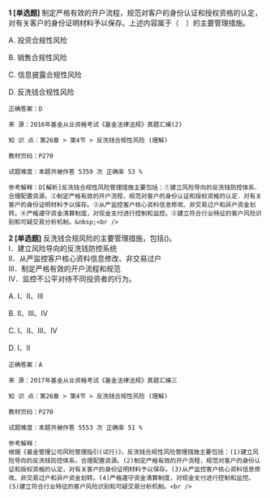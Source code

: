 **1 [单选题]** 制定严格有效的开户流程，规范对客户的身份认证和授权资格的认定，对有关客户的身份证明材料予以保存。上述内容属于（　）的主要管理措施。 

A. 投资合规性风险&nbsp;

B. 销售合规性风险&nbsp;

C. 信息披露合规性风险&nbsp;

D. 反洗钱合规性风险&nbsp;

```
正确答案：D

来 源：2016年基金从业资格考试《基金法律法规》真题汇编(2)

知 识 点：第26章 > 第4节 > 反洗钱合规性风险 (理解)

教材页码：P270

试题难度：本题共被作答 5359 次 正确率 53 %

参考解释：D[解析]反洗钱合规性风险管理措施主要包括：①建立风险导向的反洗钱防控体系．合理配置资源。②制定严格有效的开户流程，规范对客户的身份认证和授权资格的认定．对有关客户的身份证明材料予以保存。③从严监控客户核心资料信息修改、非交易过户和异户资金划转。④严格遵守资金清算制度，对现金支付进行控制和监控。⑤建立符合行业特征的客户风险识别和可疑交易分析机制。&nbsp;<br />

```


**2 [单选题]** 
反洗钱合规风险的主要管理措施，包括()。<br />
Ⅰ．建立风险导向的反洗钱防控系统<br />
Ⅱ．从严监控客户核心资料信息修改、非交易过户<br />
Ⅲ．制定严格有效的开户流程和规范<br />
Ⅳ．监控不公平对待不同投资者的行为。

A. Ⅰ、Ⅱ、Ⅲ

B. Ⅱ、Ⅲ、Ⅳ

C. Ⅰ、Ⅱ、Ⅲ、Ⅳ

D. Ⅰ、Ⅱ

```
正确答案：A

来 源：2017年基金从业资格考试《基金法律法规》真题汇编三

知 识 点：第26章 > 第4节 > 反洗钱合规性风险 (理解)

教材页码：P270

试题难度：本题共被作答 5553 次 正确率 51 %

参考解释：
根据《基金管理公司风险管理指引(试行)》，反洗钱合规性风险管理措施主要包括：(1)建立风险导向的反洗钱防控体系，合理配置资源。(2)制定严格有效的开户流程，规范对客户的身份认证和授权资格的认定，对有关客户的身份证明材料予以保存。(3)从严监控客户核心资料信息修改、非交易过户和异户资金划转。(4)严格遵守资金清算制度，对现金支付进行控制和监控。(5)建立符合行业特征的客户风险识别和可疑交易分析机制。<br />

```

